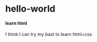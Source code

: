 # hello-world
<!DOCTYPE HTML>
<html>
  <head>
    <meta charset="utf-8">
    <title>hello world</title>
    </head>
    <body>
      <h4>learn html</h4>
      <p>I  think I  can  try my  bast  to  learn   html+css
      </body>
    </html>
  
